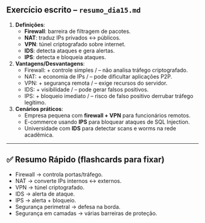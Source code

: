 ## Exercício escrito – `resumo_dia15.md`

1. **Definições**:
    - **Firewall**: barreira de filtragem de pacotes.
    - **NAT**: traduz IPs privados ↔ públicos.
    - **VPN**: túnel criptografado sobre internet.
    - **IDS**: detecta ataques e gera alertas.
    - **IPS**: detecta e bloqueia ataques.
2. **Vantagens/Desvantagens**:
    - Firewall: + controle simples / – não analisa tráfego criptografado.
    - NAT: + economia de IPs / – pode dificultar aplicações P2P.
    - VPN: + segurança remota / – exige recursos do servidor.
    - IDS: + visibilidade / – pode gerar falsos positivos.
    - IPS: + bloqueio imediato / – risco de falso positivo derrubar tráfego legítimo.
3. **Cenários práticos**:
    - Empresa pequena com **firewall + VPN** para funcionários remotos.
    - E-commerce usando **IPS** para bloquear ataques de SQL Injection.
    - Universidade com **IDS** para detectar scans e worms na rede acadêmica.

---

## ✅ Resumo Rápido (flashcards para fixar)

- Firewall → controla portas/tráfego.
- NAT → converte IPs internos ↔ externos.
- VPN → túnel criptografado.
- IDS → alerta de ataque.
- IPS → alerta + bloqueio.
- Segurança perimetral → defesa na borda.
- Segurança em camadas → várias barreiras de proteção.
